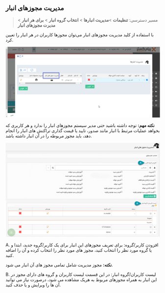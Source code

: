 ## مدیریت مجوزهای انبار 

> مسیر دسترسی:  **تنظیمات** >**مدیریت انبارها** > **انتخاب گروه انبار** > **برای هر انبار** > **مدیرت مجوزهای انبار** 

با استفاده از کلید مدیریت مجوزهای انبار می‌توان مجوزها کاربران در هر انبار را تعیین کرد.

![](mojavez1.png)

**نکته مهم:** توجه داشته باشید حتی مدیر سیستم مجوزهای انبار را ندارد و هر کاربری که بخواهد عملیات مرتبط با انبار مانند صدور، تایید یا قیمت گذاری تراکنش های انبار را انجام دهد، باید مجوز مربوطه را در آن انبار داشته باشد.

![](Warehousemanagement5.png)

A. افزودن کاربر/گروه: برای تعریف مجوزهای این انبار برای یک کاربر/گروه جدید، ابتدا و یا گروه مورد نظر را انتخاب کنید، مجوز های مورد نظر را انتخاب کرده و آن را اضافه کنید.

**نکته:** مجوز مدیریت شامل تمامی مجوز های آن انبار می شود.

B. لیست کاربران/گروه انبار: در این قسمت لیست کاربران و گروه های دارای مجوز در این انبار به همراه مجوزهای مربوط به هریک مشاهده می شود، درصورت نیاز می توانید آن ها را ویرایش و یا حذف کنید.

